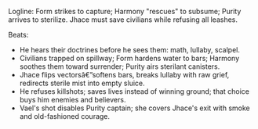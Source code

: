 ﻿---
series: 2
novella: 1
file: S2N1_CH07
type: chapter
pov: Jhace
setting: Abandoned dam - three-way ambush
word_target_min: 1201
word_target_max: 2299
status: outline
---
Logline: Form strikes to capture; Harmony "rescues" to subsume; Purity arrives to sterilize. Jhace must save civilians while refusing all leashes.

Beats:
- He hears their doctrines before he sees them: math, lullaby, scalpel.
- Civilians trapped on spillway; Form hardens water to bars; Harmony soothes them toward surrender; Purity airs sterilant canisters.
- Jhace flips vectorsâ€”softens bars, breaks lullaby with raw grief, redirects sterile mist into empty sluice.
- He refuses killshots; saves lives instead of winning ground; that choice buys him enemies and believers.
- Vael's shot disables Purity captain; she covers Jhace's exit with smoke and old-fashioned courage.
